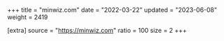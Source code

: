 +++
title = "minwiz.com"
date = "2022-03-22"
updated = "2023-06-08"
weight = 2419

[extra]
source = "https://minwiz.com"
ratio = 100
size = 2
+++
